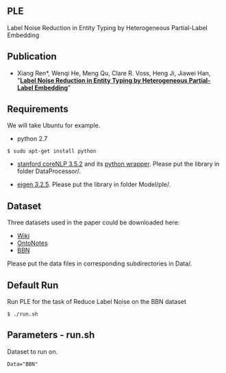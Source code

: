 ## PLE
Label Noise Reduction in Entity Typing by Heterogeneous Partial-Label Embedding

## Publication

* Xiang Ren\*, Wenqi He, Meng Qu, Clare R. Voss, Heng Ji, Jiawei Han, "**[Label Noise Reduction in Entity Typing by Heterogeneous Partial-Label Embedding](http://arxiv.org/abs/1602.05307)**”

## Requirements

We will take Ubuntu for example.

* python 2.7
```
$ sudo apt-get install python
```

* [stanford coreNLP 3.5.2](http://stanfordnlp.github.io/CoreNLP/) and its [python wrapper](https://github.com/dasmith/stanford-corenlp-python). Please put the library in folder DataProcessor/.

* [eigen 3.2.5](eigen.tuxfamily.org/). Please put the library in folder Model/ple/.

## Dataset
Three datasets used in the paper could be downloaded here:
   * [Wiki](https://drive.google.com/file/d/0B2ke42d0kYFfVC1fazdKYnVhYWs/view?usp=sharing)
   * [OntoNotes](https://drive.google.com/file/d/0B2ke42d0kYFfN1ZSVExLNlYwX1E/view?usp=sharing)
   * [BBN](https://drive.google.com/file/d/0B2ke42d0kYFfTEs0RGpuanRLQlE/view?usp=sharing)

Please put the data files in corresponding subdirectories in Data/.

## Default Run
Run PLE for the task of Reduce Label Noise on the BBN dataset

```
$ ./run.sh  
```

## Parameters - run.sh
Dataset to run on.
```
Data="BBN"
```

